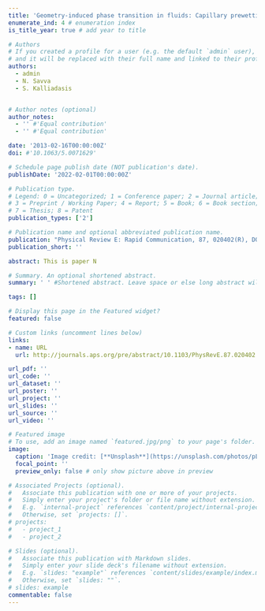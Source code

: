 ```yaml
---
title: 'Geometry-induced phase transition in fluids: Capillary prewetting'
enumerate_ind: 4 # enumeration index 
is_title_year: true # add year to title

# Authors
# If you created a profile for a user (e.g. the default `admin` user), write the username (folder name) here
# and it will be replaced with their full name and linked to their profile.
authors:
  - admin
  - N. Savva
  - S. Kalliadasis


# Author notes (optional)
author_notes: 
  - '' #'Equal contribution'
  - '' #'Equal contribution'

date: '2013-02-16T00:00:00Z'
doi: #'10.1063/5.0071629'

# Schedule page publish date (NOT publication's date).
publishDate: '2022-02-01T00:00:00Z'

# Publication type.
# Legend: 0 = Uncategorized; 1 = Conference paper; 2 = Journal article;
# 3 = Preprint / Working Paper; 4 = Report; 5 = Book; 6 = Book section;
# 7 = Thesis; 8 = Patent
publication_types: ['2']

# Publication name and optional abbreviated publication name.
publication: "Physical Review E: Rapid Communication, 87, 020402(R), DOI: 10.1103/PhysRevE.87.020402"
publication_short: ''

abstract: This is paper N

# Summary. An optional shortened abstract.
summary: ' ' #Shortened abstract. Leave space or else long abstract will appear

tags: []

# Display this page in the Featured widget?
featured: false

# Custom links (uncomment lines below)
links:
- name: URL
  url: http://journals.aps.org/pre/abstract/10.1103/PhysRevE.87.020402 

url_pdf: ''
url_code: ''
url_dataset: ''
url_poster: ''
url_project: ''
url_slides: ''
url_source: ''
url_video: ''

# Featured image
# To use, add an image named `featured.jpg/png` to your page's folder.
image:
  caption: 'Image credit: [**Unsplash**](https://unsplash.com/photos/pLCdAaMFLTE)'
  focal_point: ''
  preview_only: false # only show picture above in preview

# Associated Projects (optional).
#   Associate this publication with one or more of your projects.
#   Simply enter your project's folder or file name without extension.
#   E.g. `internal-project` references `content/project/internal-project/index.md`.
#   Otherwise, set `projects: []`.
# projects:
#   - project_1
#   - project_2

# Slides (optional).
#   Associate this publication with Markdown slides.
#   Simply enter your slide deck's filename without extension.
#   E.g. `slides: "example"` references `content/slides/example/index.md`.
#   Otherwise, set `slides: ""`.
# slides: example
commentable: false
---
```

